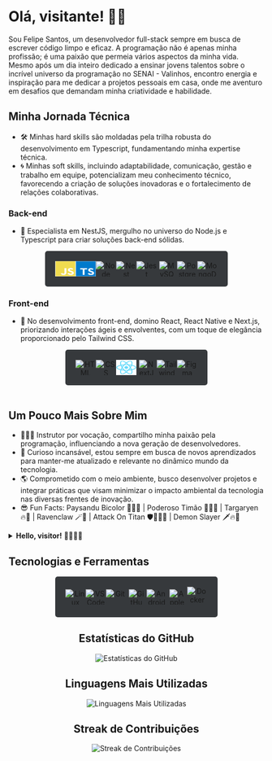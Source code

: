 # Olá, visitante! 👋🏽

Sou Felipe Santos, um desenvolvedor full-stack sempre em busca de escrever código limpo e eficaz. A programação não é apenas minha profissão; é uma paixão que permeia vários aspectos da minha vida. Mesmo após um dia inteiro dedicado a ensinar jovens talentos sobre o incrível universo da programação no SENAI - Valinhos, encontro energia e inspiração para me dedicar a projetos pessoais em casa, onde me aventuro em desafios que demandam minha criatividade e habilidade.

## Minha Jornada Técnica

- 🛠 Minhas hard skills são moldadas pela trilha robusta do desenvolvimento em Typescript, fundamentando minha expertise técnica.
- 🌀 Minhas soft skills, incluindo adaptabilidade, comunicação, gestão e trabalho em equipe, potencializam meu conhecimento técnico, favorecendo a criação de soluções inovadoras e o fortalecimento de relações colaborativas.

### Back-end

- 🔭 Especialista em NestJS, mergulho no universo do Node.js e Typescript para criar soluções back-end sólidas.

<div style="display: flex; align-items: center; justify-content: center; padding: 20px 20px; width: fit-content; margin: auto; border-radius: 5px; background-color: #36393C;" align="center">
  <img align="center" alt="JS" height="30" width="40" src="https://raw.githubusercontent.com/devicons/devicon/master/icons/javascript/javascript-plain.svg">
  <img align="center" alt="TS" height="30" width="40" src="https://raw.githubusercontent.com/devicons/devicon/master/icons/typescript/typescript-plain.svg">
  <img align="center" alt="Node" height="30" width="40" src="https://cdn.jsdelivr.net/gh/devicons/devicon/icons/nodejs/nodejs-original.svg">
  <img align="center" alt="Nest" height="30" width="40" src="https://cdn.jsdelivr.net/gh/devicons/devicon@latest/icons/nestjs/nestjs-original.svg">
  <img align="center" alt="Jest" height="30" width="40" src="https://cdn.jsdelivr.net/gh/devicons/devicon/icons/jest/jest-plain.svg">
  <img style="padding-right: 5px; padding-left: 5px" align="center" alt="MySQL" height="30" width="30" src="https://i.imgur.com/A43YWOO.png">
  <img align="center" alt="PostgreSQL" height="30" width="40" src="https://cdn.jsdelivr.net/gh/devicons/devicon@latest/icons/postgresql/postgresql-original.svg">
  <img align="center" alt="MongoDB" height="30" width="40" src="https://cdn.jsdelivr.net/gh/devicons/devicon@latest/icons/mongodb/mongodb-plain.svg">
</div>

### Front-end

- 📲 No desenvolvimento front-end, domino React, React Native e Next.js, priorizando interações ágeis e envolventes, com um toque de elegância proporcionado pelo Tailwind CSS.

<div style="display: flex; align-items: center; justify-content: center; padding: 20px 20px; width: fit-content; margin: auto; border-radius: 5px; background: #36393C;" align="center">
  <img align="center" alt="HTML" height="30" width="40" src="https://cdn.jsdelivr.net/gh/devicons/devicon@latest/icons/html5/html5-original.svg">
  <img align="center" alt="CSS" height="30" width="40" src="https://cdn.jsdelivr.net/gh/devicons/devicon@latest/icons/css3/css3-original.svg">
  <img align="center" alt="React" height="30" width="40" src="https://raw.githubusercontent.com/devicons/devicon/master/icons/react/react-original.svg">
  <img style="padding-right: 5px; padding-left: 5px" align="center" alt="NextJS" height="30" width="30" src="https://www.drupal.org/files/styles/grid-3-2x/public/project-images/nextjs-icon-dark-background.png?itok=0YHs2vTR">
  <img align="center" alt="Tailwind" height="30" width="40" src="https://cdn.jsdelivr.net/gh/devicons/devicon@latest/icons/tailwindcss/tailwindcss-original.svg">
  <img align="center" alt="Figma" height="30" width="40" src="https://cdn.jsdelivr.net/gh/devicons/devicon@latest/icons/figma/figma-original.svg">
</div>
</br>

## Um Pouco Mais Sobre Mim

- 👨🏽‍🏫 Instrutor por vocação, compartilho minha paixão pela programação, influenciando a nova geração de desenvolvedores.
- 💫 Curioso incansável, estou sempre em busca de novos aprendizados para manter-me atualizado e relevante no dinâmico mundo da tecnologia.
- 🌎 Comprometido com o meio ambiente, busco desenvolver projetos e integrar práticas que visam minimizar o impacto ambiental da tecnologia nas diversas frentes de inovação.
- 😎 Fun Facts: Paysandu Bicolor 💙🤍💙 | Poderoso Timão 🖤🤍🖤 | Targaryen 🔥🐲 | Ravenclaw 🪄🦅 | Attack On Titan 🛡️🏇🏽🏰 | Demon Slayer 🗡🔥🧟

<details>
  <summary><b>Hello, visitor!</b> 👋🏽🇬🇧</summary>

I am Felipe Santos, a full-stack developer constantly striving to write clean and efficient code. Programming is not just my profession; it's a passion that permeates various aspects of my life. Even after a full day dedicated to teaching young talents about the incredible world of programming at SENAI - Valinhos, I find energy and inspiration to devote myself to personal projects at home, where I venture into challenges that demand my creativity and skill.

## My Technical Journey

- 🛠 My hard skills are shaped by the robust path of development in Typescript, grounding my technical expertise.
- 🌀 My soft skills, including adaptability, communication, management, and teamwork, enhance my technical knowledge, favoring the creation of innovative solutions and the strengthening of collaborative relationships.

### Back-end

- 🔭 An expert in NestJS, I dive into the universe of Node.js and Typescript to create solid back-end solutions.

### Front-end

- 📲 In front-end development, I master React, React Native, and Next.js, prioritizing agile and engaging interactions, with a touch of elegance provided by Tailwind CSS.

## A Little More About Me

- 👨🏽‍🏫 An instructor by vocation, I share my passion for programming, influencing the new generation of developers.
- 💫 An insatiable curious, I am always in search of new learnings to stay updated and relevant in the dynamic world of technology.
- 🌎 Committed to the environment, I seek to develop projects and integrate practices aimed at minimizing the environmental impact of technology in various innovation fronts.
- 😎 Fun Facts: Paysandu Bicolor 💙🤍💙 | Mighty Timão 🖤🤍🖤 | Targaryen 🔥🐲 | Ravenclaw 🪄🦅 | Attack On Titan 🛡️🏇🏽🏰 | Demon Slayer 🗡🔥🧟

</details>

## Tecnologias e Ferramentas

<div style="display: flex; align-items: center; justify-content: center; padding: 20px 20px; width: fit-content; margin: auto; border-radius: 5px; background-color: #36393C;" align="center">
  <img align="center" alt="Linux" height="30" width="40" src="https://cdn.jsdelivr.net/gh/devicons/devicon@latest/icons/linux/linux-original.svg">
  <img align="center" alt="VSCode" height="30" width="40" src="https://cdn.jsdelivr.net/gh/devicons/devicon@latest/icons/vscode/vscode-original.svg">
  <img align="center" alt="Git" height="30" width="40" src="https://cdn.jsdelivr.net/gh/devicons/devicon/icons/git/git-original.svg">
  <img style="padding-right: 5px; padding-left: 5px" align="center" alt="GitHub" height="30" width="30" src="https://i.imgur.com/VKhZ1OV.png">
  <img align="center" alt="Android" height="30" width="40" src="https://cdn.jsdelivr.net/gh/devicons/devicon@latest/icons/android/android-original.svg">
  <img style="padding-right: 5px; padding-left: 5px" align="center" alt="Apple" height="30" width="30" src="https://i.imgur.com/Anz6GN5.png">
  <img align="center" alt="Docker" height="40" width="40" src="https://cdn.jsdelivr.net/gh/devicons/devicon/icons/docker/docker-original.svg">
</div>

<div align="center">

## Estatísticas do GitHub

![Estatísticas do GitHub](https://github-readme-stats.vercel.app/api?username=FelipeSantos92Dev&show_icons=true&theme=great-gatsby&include_all_commits=true&count_private=true)

## Linguagens Mais Utilizadas

![Linguagens Mais Utilizadas](https://github-readme-stats.vercel.app/api/top-langs/?username=FelipeSantos92Dev&layout=compact&langs_count=8&theme=great-gatsby)

## Streak de Contribuições

![Streak de Contribuições](https://github-readme-streak-stats.herokuapp.com/?user=FelipeSantos92Dev&theme=great-gatsby)

</div>

